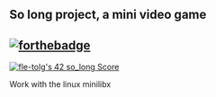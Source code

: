 So long project, a mini video game
---
[![forthebadge](https://forthebadge.com/images/badges/made-with-c.svg)](https://forthebadge.com)
---
[![fle-tolg's 42 so_long Score](https://badge42.vercel.app/api/v2/cl9cmwvne00060gk0c97a1d69/project/2858727)](https://github.com/JaeSeoKim/badge42)

Work with the linux minilibx
